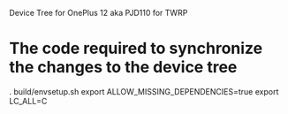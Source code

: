 Device Tree for OnePlus 12 aka PJD110 for TWRP 
# The code required to synchronize the changes to the device tree
. build/envsetup.sh
export ALLOW_MISSING_DEPENDENCIES=true
export LC_ALL=C


